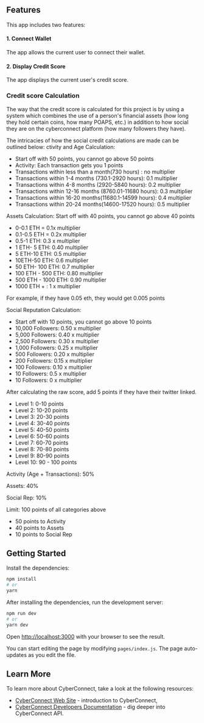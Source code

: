 ## Features

This app includes two features:

#### 1. Connect Wallet

The app allows the current user to connect their wallet.

#### 2. Display Credit Score

The app displays the current user's credit score.

### Credit score Calculation
The way that the credit score is calculated for this project is by
using a system which combines the use of a person's financial assets 
(how long they hold certain coins, how many POAPS, etc.) in addition to
how social they are on the cyberconnect platform (how many followers they have).

The intricacies of how the social credit calculations are made can be outlined below:
ctivity and Age Calculation: 

 - Start off with 50 points, you cannot go above 50 points 
 - Activity: Each transaction gets you 1 points 
 - Transactions within less than a month(730 hours) : no multiplier 
 - Transactions within 1-4 months (730.1-2920 hours): 0.1 multiplier  
 - Transactions within 4-8 months (2920-5840 hours): 0.2 multiplier 
 - Transactions within 12-16 months (8760.01-11680 hours): 0.3 multiplier
 - Transactions within 16-20 months(11680.1-14599 hours): 0.4 multiplier  
 - Transactions within 20-24 months(14600-17520 hours): 0.5 multiplier


Assets Calculation: Start off with 40 points, you cannot go above 40 points 
 - 0-0.1 ETH = 0.1x multiplier 
 - 0.1-0.5 ETH = 0.2x multiplier 
 - 0.5-1 ETH: 0.3 x multiplier 
 - 1 ETH- 5 ETH: 0.40 multiplier 
 - 5 ETH-10 ETH: 0.5 multiplier 
 - 10ETH-50 ETH: 0.6 multiplier 
 - 50 ETH- 100 ETH: 0.7 multiplier 
 - 100 ETH - 500 ETH: 0.80 multiplier 
 - 500 ETH - 1000 ETH: 0.90 multiplier 
 - 1000 ETH + : 1 x multiplier 

For example, if they have 0.05 eth, they would get 0.005 points 

Social Reputation Calculation: 
 - Start off with 10 points, you cannot go above 10 points 
 -  10,000 Followers: 0.50 x multiplier 
 -  5,000 Followers: 0.40 x multiplier 
 -  2,500 Followers: 0.30 x multiplier 
 -  1,000 Followers: 0.25 x multiplier 
 - 500 Followers: 0.20 x multiplier
 - 200 Followers: 0.15 x multiplier 
 -  100 Followers: 0.10 x multiplier 
 - 10 Followers: 0.5 x multiplier 
 - 10 Followers: 0 x multiplier 

After calculating the raw score, add 5 points if they have their twitter linked.

 - Level 1: 0-10 points 
 - Level 2: 10-20 points 
 - Level 3: 20-30 points 
 - Level 4: 30-40 points 
 - Level 5: 40-50 points 
 - Level 6: 50-60 points 
 - Level 7: 60-70 points 
 - Level 8: 70-80 points 
 - Level 9: 80-90 points 
 - Level 10: 90 - 100 points 

Activity (Age + Transactions): 50%

Assets: 40%

Social Rep: 10%

Limit: 100 points of all categories above
 - 50 points to Activity
 - 40 points to Assets
 - 10 points to Social Rep

## Getting Started

Install the dependencies:

```bash
npm install
# or
yarn
```

After installing the dependencies, run the development server:

```bash
npm run dev
# or
yarn dev
```

Open [http://localhost:3000](http://localhost:3000) with your browser to see the result.

You can start editing the page by modifying `pages/index.js`. The page auto-updates as you edit the file.

## Learn More

To learn more about CyberConnect, take a look at the following resources:

- [CyberConnect Web Site](https://cyberconnect.me/) - introduction to CyberConnect,
- [CyberConnect Developers Documentation](https://docs.cyberconnect.me/) - dig deeper into CyberConnect API.
